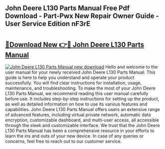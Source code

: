 ## John Deere L130 Parts Manual Free Pdf Download - Part-Pwx New Repair Owner Guide - User Service Edition nF3rE

# <h2><a href="http://bc94654.oget.top/?id=John+Deere+L130+Parts+Manual">🔗Download New 👉🔴 John Deere L130 Parts Manual</a></h2>

[![John Deere L130 Parts Manual new download](https://i.imgur.com/5g1atiW.png)](http://bc94654.oget.top/?id=John+Deere+L130+Parts+Manual)
Hello and welcome to the user manual for your newly received John Deere L130 Parts Manual. This guide is here to help you understand and operate your product successfully. You will find clear instructions for installation, usage, maintenance, and troubleshooting. To make the most of your John Deere L130 Parts Manual, we recommend reading this user manual carefully before use. It includes step-by-step instructions for setting up the product, as well as detailed information on how to use its various features and capabilities. John Deere L130 Parts Manual offers users an extensive range of advanced features, including virtual private network, automatic data encryption, customizable dashboard, and multi-user access, all accessible through the sleek and customizable interface. We trust that the John Deere L130 Parts Manual has been a comprehensive resource in your efforts to learn the ins and outs of your new device. In case of any queries or concerns, feel free to reach out to our customer service.
